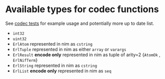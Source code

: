 # Available types for codec functions

See [codec tests](https://github.com/wltsmrz/nimler/tree/master/tests/codec) for example usage and potentially more up to date list.

* `int32`
* `uint32`
* `ErlAtom` represented in nim as `cstring`
* `ErlTuple` represented in nim as either `array` or `varargs`
* `ErlResult` **encode only** represented in nim as tuple of arity=2 {`AtomOk` , `ErlNifTerm`}
* `ErlString` represented in nim as `cstring`
* `ErlList` **encode only** represented in nim as `seq`

